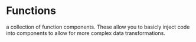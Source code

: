# Functions
a collection of function components. These allow you to basicly inject code into components to allow for more complex data transformations.
